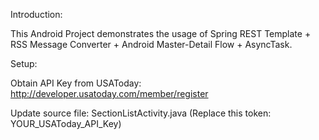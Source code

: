 Introduction:

This Android Project demonstrates the usage of Spring REST Template + RSS Message Converter + Android Master-Detail Flow + AsyncTask.

Setup:

Obtain API Key from USAToday: http://developer.usatoday.com/member/register

Update source file: SectionListActivity.java (Replace this token: YOUR_USAToday_API_Key) 
